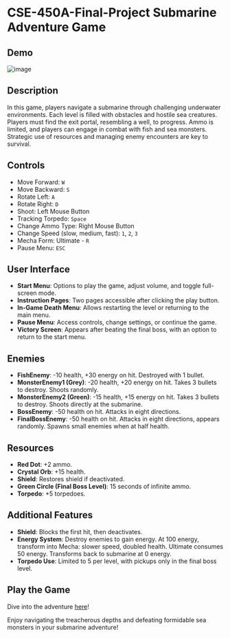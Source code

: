 # CSE-450A-Final-Project  Submarine Adventure Game

## Demo
![image](https://github.com/YingXu001/CSE-450A-Final-Project/assets/50728665/74e11bfa-014e-45cb-951b-ae100fe4b1f5)

## Description
In this game, players navigate a submarine through challenging underwater environments. Each level is filled with obstacles and hostile sea creatures. Players must find the exit portal, resembling a well, to progress. Ammo is limited, and players can engage in combat with fish and sea monsters. Strategic use of resources and managing enemy encounters are key to survival.

## Controls
- Move Forward: `W`
- Move Backward: `S`
- Rotate Left: `A`
- Rotate Right: `D`
- Shoot: Left Mouse Button
- Tracking Torpedo: `Space`
- Change Ammo Type: Right Mouse Button
- Change Speed (slow, medium, fast): `1`, `2`, `3`
- Mecha Form: Ultimate - `R`
- Pause Menu: `ESC`

## User Interface
- **Start Menu**: Options to play the game, adjust volume, and toggle full-screen mode.
- **Instruction Pages**: Two pages accessible after clicking the play button.
- **In-Game Death Menu**: Allows restarting the level or returning to the main menu.
- **Pause Menu**: Access controls, change settings, or continue the game.
- **Victory Screen**: Appears after beating the final boss, with an option to return to the start menu.

## Enemies
- **FishEnemy**: -10 health, +30 energy on hit. Destroyed with 1 bullet.
- **MonsterEnemy1 (Grey)**: -20 health, +20 energy on hit. Takes 3 bullets to destroy. Shoots randomly.
- **MonsterEnemy2 (Green)**: -15 health, +15 energy on hit. Takes 3 bullets to destroy. Shoots directly at the submarine.
- **BossEnemy**: -50 health on hit. Attacks in eight directions.
- **FinalBossEnemy**: -50 health on hit. Attacks in eight directions, appears randomly. Spawns small enemies when at half health.

## Resources
- **Red Dot**: +2 ammo.
- **Crystal Orb**: +15 health.
- **Shield**: Restores shield if deactivated.
- **Green Circle (Final Boss Level)**: 15 seconds of infinite ammo.
- **Torpedo**: +5 torpedoes.

## Additional Features
- **Shield**: Blocks the first hit, then deactivates.
- **Energy System**: Destroy enemies to gain energy. At 100 energy, transform into Mecha: slower speed, doubled health. Ultimate consumes 50 energy. Transforms back to submarine at 0 energy.
- **Torpedo Use**: Limited to 5 per level, with pickups only in the final boss level.

## Play the Game
Dive into the adventure [here](https://yingxu.itch.io/450finalproject)!

Enjoy navigating the treacherous depths and defeating formidable sea monsters in your submarine adventure!
